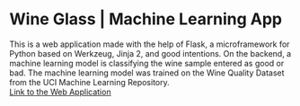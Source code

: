 # Wine Glass | Machine Learning App

This is a web application made with the help of Flask, a microframework for Python based on Werkzeug, Jinja 2, and good intentions. On the backend, a machine learning model is classifying the wine sample entered as good or bad. The machine learning model was trained on the Wine Quality Dataset from the UCI Machine Learning Repository.
<br>
[Link to the Web Application](https://wine-glass.herokuapp.com/)
